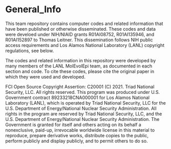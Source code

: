 # General_Info

This team repository contains computer codes and related information that have been published or otherwise disseminated. These codes and data were develoed under NIH/NIAID grants R01AI08752, R01AI135946, and R01AI152897 to Thomas Leitner. This dissemination follows NIH public access requirements and Los Alamos National Laboratory (LANL) copyright regulations, see below. 

The codes and related information in this repository were developed by many members of the LANL MolEvolEpi team, as documented in each section and code. To cite  these codes, please cite the original paper in which they were used and developed. 

FCI Open Source Copyright Assertion: C20001
(C) 2021. Triad National Security, LLC. All rights reserved. This program was produced under U.S. Government contract 89233218CNA000001 for Los Alamos National Laboratory (LANL), which is operated by Triad National Security, LLC for the U.S. Department of Energy/National Nuclear Security Administration. All rights in the program are reserved by Triad National Security, LLC, and the U.S. Department of Energy/National Nuclear Security Administration. The Government is granted for itself and others acting on its behalf a nonexclusive, paid-up, irrevocable worldwide license in this material to reproduce, prepare derivative works, distribute copies to the public, perform publicly and display publicly, and to permit others to do so.
